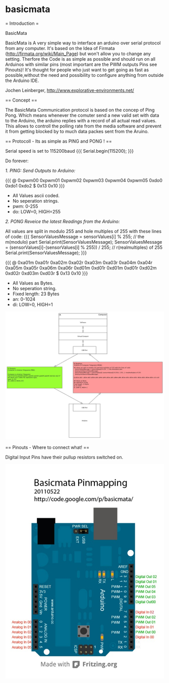 basicmata
=========

= Introduction =

BasicMata

BasicMata is A very simple way to interface an arduino over serial protocol from any computer. It's based on the Idea of Firmata (http://firmata.org/wiki/Main_Page) but won't allow you to change any setting. Therfore the Code is as simple as possible and should run on all Arduinos with similar pins (most important are the PWM outputs Pins see Pinouts)! It's thought for people who just want to get going as fast as possible,without the need and possibility to configure anything from outside the Arduino IDE.

Jochen Leinberger, http://www.explorative-environments.net/ 

== Concept ==

The BasicMata Communication protocol is based on the concep of Ping Pong. Which means whenever the comuter send a new valid set with data to the Arduino, the arduino replies with a record of all actual read values.
This allows to controll the polling rate from the media software and prevent it from getting blocked by to much data packes sent from the Aruino.

== Protocoll - Its as simple as PING and PONG ! ==

Serial speed is set to 115200baud
{{{
Serial.begin(115200);
}}}

Do forever:

*1. PING: Send Outputs to Arduino:*

{{{
@ 0xpwm00 0xpwm01 0xpwm02 0xpwm03 0xpwm04 0xpwm05 0xdo0 0xdo1 0xdo2 $ 0x13 0x10 
}}}

  * All Values ascii coded.
  * No seperation strings.
  * pwm: 0-255
  * do: LOW=0, HIGH=255

*2. PONG Reveice the latest Readings from the Arduino:*

All values are split in modulo 255 and hole multiples of 255 with these lines of code:
{{{
   SensorValuesMessage = sensorValues[i] % 255;  // the m(modulo) part
   Serial.print(SensorValuesMessage);
   SensorValuesMessage = (sensorValues[i]-(sensorValues[i] % 255)) / 255; // r(realmultiples) of 255
   Serial.print(SensorValuesMessage); 
}}}

{{{
@ 0xa01m 0xa01r 0xa02m 0xa02r 0xa03m 0xa03r 0xa04m 0xa04r 0xa05m 0xa05r 0xa06m 0xa06r 
0xd01m 0xd01r 0xd01m 0xd01r 0xd02m 0xd02r 0xd03m 0xd03r $ 0x13 0x10 
}}}

 * All Values as Bytes.
 * No seperation string. 
 * Fixed length: 23 Bytes
 * an: 0-1024
 * di: LOW=0, HIGH=1


![imagename](https://github.com/JOxBERGER/basicmata/raw/master/info/basic-mata-yED-Graph.jpg)

== Pinouts - Where to connect what! ==

Digital Input Pins have their pullup resistors switched on.

![imagename](https://github.com/JOxBERGER/basicmata/raw/master/info/basicmata-pinmapping.jpg)
